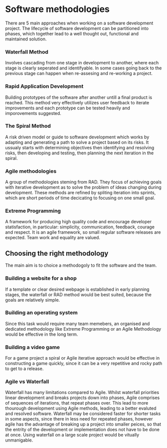 # Software methodologies
There are 5 main approaches when working on a software development project. The lifecycle of software development can be partitioned into phases, which together lead to a well thought out, functional and maintained solution.

### Waterfall Method
Involves cascading from one stage in development to another, where each stage is clearly seperated and identifyable. In some cases going back to the previous stage can happen when re-assesing and re-working a project.

### Rapid Application Development
Building prototypes of the software after another untill a final product is reached. This method very effectively utilizes user feedback to iterate improvements and each prototype can be tested heavily and imporovements suggested.

### The Spiral Method
A risk driven model or guide to software development which works by adapting and generating a path to solve a project based on its risks. It ussualy starts with determining objectives then identifying and resolving risks, then developing and testing, then planning the next iteration in the spiral.

### Agile methodologies
A group of methodologies steming from RAD. They focus of achieving goals with iterative development as to solve the problem of ideas changing during development. These methods are refined by spliting iteration into sprints, which are short periods of time decicating to focusing on one small goal.

### Extreme Programming
A framework for producing high quality code and encourage developer statisfaction, in particular: simplicity, communication, feedback, courage and respect. It is an agile framework, so small regular software releases are expected. Team work and equality are valued.

## Choosing the right methodology 
The main aim is to choice a methodogoly to fit the software and the team.

### Building a website for a shop
If a template or clear desired webpage is established in early planning stages, the waterfall or RAD method would be best suited, because the goals are relatively simple.

### Building an operating system
Since this task would require many team memebers, an organised and dedicated methodology like Extreme Programming or an Agile Methodology would be effective in the long term.

### Building a video game
For a game project a spiral or Agile iterative approach would be effective in constructing a game quickly, since it can be a very repetitive and rocky path to get to a release.

### Agile vs Waterfall
Waterfall has many limitations compared to Agile. Whilst waterfall priorities linear development and breaks projects down into phases, Agile comprises of sequences of iterations, that repeat phases over. This lead to more thourough development using Agile methods, leading to a better evaluted and resolved software. Waterfall may be considered faster for shorter tasks in some aspects, since there in less need for repeated phases, however agile has the advantage of breaking up a project into smaller peices, so that the entrity of the development or implementation does not have to be done at once. Using waterfall on a large scale project would be vitually unmanigable.
